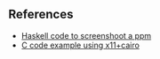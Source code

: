 ## References
- [Haskell code to screenshoot a ppm](https://github.com/xmonad/X11/blob/master/examples/ScreenCapture.hs)
- [C code example using x11+cairo](https://chromium.googlesource.com/chromiumos/platform/window_manager/+/a2bc12e3761d2c1d41b69c2a334af60262e7bd4c/screenshot.cc)
